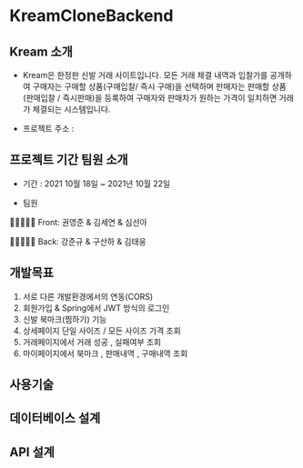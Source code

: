 # KreamCloneBackend

## Kream 소개

- Kream은 한정판 신발 거래 사이트입니다. 모든 거래 체결 내역과 입찰가를 공개하여 구매자는 구매할 상품(구매입찰/ 즉시 구매)을 선택하며
판매자는 판매할 상품(판매입찰 / 즉시판매)을 등록하여 구매자와 판매차가 원하는 가격이 일치하면 거래가 체결되는 시스템입니다.

- 프로젝트 주소 :

## 프로젝트 기간 팀원 소개

- 기간 : 2021 10월 18일 ~ 2021년 10월 22일

- 팀원 

👨🏻‍🤝‍👨🏻 Front: 권영준 & 김세연 & 심선아

👨🏻‍🤝‍👨🏻 Back: 강준규 & 구산하 & 김태웅

## 개발목표

1. 서로 다른 개발환경에서의 연동(CORS) 
2. 회원가입 & Spring에서 JWT 방식의 로그인 
3. 신발 북마크(찜하기) 기능
4. 상세페이지 단일 사이즈 / 모든 사이즈 가격 조회
5. 거래페이지에서 거래 성공 , 실패여부 조회
6. 마이페이지에서 북마크 , 판매내역 , 구매내역 조회 

## 사용기술



## 데이터베이스 설계



## API 설계
